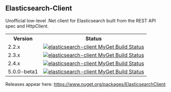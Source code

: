 <h2>Elasticsearch-Client</h2>
Unofficial low-level .Net client for Elasticsearch built from the REST API spec and HttpClient.
<table>
    <tr>
      <th>Version</th>
      <th>Status</th>
    </tr>
    <tr>
      <td>2.2.x</td>
      <td><a href="https://www.myget.org/"><img src="https://www.myget.org/BuildSource/Badge/elasticsearch-client?identifier=1cea21d5-1aa8-474a-82df-47bf17baa920" alt="elasticsearch-client MyGet Build Status" /></a></td>
    </tr>
        <tr>
      <td>2.3.x</td>
      <td><a href="https://www.myget.org/"><img src="https://www.myget.org/BuildSource/Badge/elasticsearch-client?identifier=6f740f87-45fa-4815-9d5a-67303e3854db" alt="elasticsearch-client MyGet Build Status" /></a></td>
    </tr>
            <tr>
      <td>2.4.x</td>
      <td><a href="https://www.myget.org/"><img src="https://www.myget.org/BuildSource/Badge/elasticsearch-client?identifier=d88b4814-703d-4a7d-a254-6969ea0da7ff" alt="elasticsearch-client MyGet Build Status" /></a></td>
    </tr>    
    <tr>
      <td>5.0.0-beta1</td>
      <td><a href="https://www.myget.org/"><img src="https://www.myget.org/BuildSource/Badge/elasticsearch-client?identifier=6a164bb3-92c0-4524-a633-587b9ce5d61b" alt="elasticsearch-client MyGet Build Status" /></a></td>
    </tr>
</table>

Releases appear here: https://www.nuget.org/packages/ElasticsearchClient
